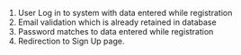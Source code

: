 1. User Log in to system with data entered while registration
2. Email validation which is already retained in database
3. Password matches to data entered while registration
4. Redirection to Sign Up page. 
